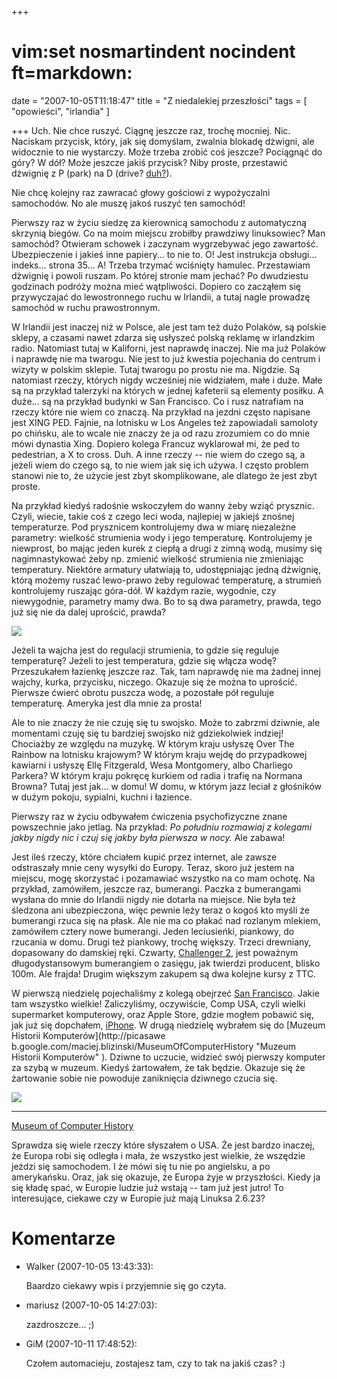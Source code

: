 +++
# vim:set nosmartindent nocindent ft=markdown:
date = "2007-10-05T11:18:47"
title = "Z niedalekiej przeszłości"
tags = [ "opowieści", "irlandia" ]

+++
Uch. Nie chce ruszyć. Ciągnę jeszcze raz, trochę mocniej. Nic. Naciskam
przycisk, który, jak się domyślam, zwalnia blokadę dżwigni, ale widocznie to nie
wystarczy. Może trzeba zrobić coś jeszcze? Pociągnąć do góry? W dół? Może
jeszcze jakiś przycisk? Niby proste, przestawić dżwignię z P (park) na D (drive?
[duh?](http://www.urbandictionary.com/define.php?term=duh "Duh in Urban Dictionary" )).

<!--more-->

Nie chcę kolejny raz zawracać głowy gościowi z wypożyczalni
samochodów. No ale muszę jakoś ruszyć ten samochód!

Pierwszy raz w życiu siedzę za kierownicą samochodu z automatyczną skrzynią
biegów. Co na moim miejscu zrobiłby prawdziwy linuksowiec? Man samochód?
Otwieram schowek i zaczynam wygrzebywać jego zawartość. Ubezpieczenie i jakieś
inne papiery... to nie to. O! Jest instrukcja obsługi... indeks... strona
35... A! Trzeba trzymać wciśnięty hamulec. Przestawiam dżwignię i powoli
ruszam. Po której stronie mam jechać? Po dwudziestu godzinach podróży można
mieć wątpliwości. Dopiero co zacząłem się przywyczajać do lewostronnego ruchu
w Irlandii, a tutaj nagle prowadzę samochód w ruchu prawostronnym.

W Irlandii jest inaczej niż w Polsce, ale jest tam też dużo Polaków, są
polskie sklepy, a czasami nawet zdarza się usłyszeć polską reklamę w
irlandzkim radio. Natomiast tutaj w Kaliforni, jest naprawdę inaczej. Nie ma
już Polaków i naprawdę nie ma twarogu. Nie jest to już kwestia pojechania do
centrum i wizyty w polskim sklepie. Tutaj twarogu po prostu nie ma. Nigdzie.
Są natomiast rzeczy, których nigdy wcześniej nie widziałem, małe i duże. Małe
są na przykład talerzyki na których w jednej kafeterii są elementy posiłku. A
duże... są na przykład budynki w San Francisco. Co i rusz natrafiam na rzeczy
które nie wiem co znaczą. Na przykład na jezdni często napisane jest XING PED.
Fajnie, na lotnisku w Los Angeles też zapowiadali samoloty po chińsku, ale to
wcale nie znaczy że ja od razu zrozumiem co do mnie mówi dynastia Xing.
Dopiero kolega Francuz wyklarował mi, że ped to pedestrian, a X to cross. Duh.
A inne rzeczy -- nie wiem do czego są, a jeżeli wiem do czego są, to nie wiem
jak się ich używa. I często problem stanowi nie to, że użycie jest zbyt
skomplikowane, ale dlatego że jest zbyt proste.

Na przykład kiedyś radośnie wskoczyłem do wanny żeby wziąć prysznic. Czyli,
wiecie, takie coś z czego leci woda, najlepiej w jakiejś znośnej temperaturze.
Pod prysznicem kontrolujemy dwa w miarę niezależne parametry: wielkość
strumienia wody i jego temperaturę. Kontrolujemy je niewprost, bo mając jeden
kurek z ciepłą a drugi z zimną wodą, musimy się nagimnastykować żeby np.
zmienić wielkość strumienia nie zmieniając temperatury. Niektóre armatury
ułatwiają to, udostępniając jedną dżwignię, którą możemy ruszać lewo-prawo
żeby regulować temperaturę, a strumień kontrolujemy ruszając góra-dół. W
każdym razie, wygodnie, czy niewygodnie, parametry mamy dwa. Bo to są dwa
parametry, prawda, tego już się nie da dalej uprościć, prawda?

[![](http://lh6.google.com/maciej.blizinski/RwXwwmj-b_I/AAAAAAAAAUc/lIWbcB4lP8A/s144/IMG_5359.JPG)](http://picasaweb.google.com/maciej.blizinski/VisitingUSA/photo#5117761269352263666)

Jeżeli ta wajcha jest do regulacji strumienia, to gdzie się reguluje
temperaturę? Jeżeli to jest temperatura, gdzie się włącza wodę? Przeszukałem
łazienkę jeszcze raz. Tak, tam naprawdę nie ma żadnej innej wajchy, kurka,
przycisku, niczego. Okazuje się że można to uprościć. Pierwsze ćwierć obrotu
puszcza wodę, a pozostałe pół reguluje temperaturę. Ameryka jest dla mnie za
prosta!

Ale to nie znaczy że nie czuję się tu swojsko. Może to zabrzmi dziwnie, ale
momentami czuję się tu bardziej swojsko niż gdziekolwiek indziej! Chociażby ze
względu na muzykę. W którym kraju usłyszę Over The Rainbow na lotnisku
krajowym? W którym kraju wejdę do przypadkowej kawiarni i usłyszę Ellę
Fitzgerald, Wesa Montgomery, albo Charliego Parkera? W którym kraju pokręcę
kurkiem od radia i trafię na Normana Browna? Tutaj jest jak... w domu! W domu,
w którym jazz leciał z głośników w dużym pokoju, sypialni, kuchni i łazience.

Pierwszy raz w życiu odbywałem ćwiczenia psychofizyczne znane powszechnie jako
jetlag. Na przykład: _Po południu rozmawiaj z kolegami jakby nigdy nic i czuj
się jakby była pierwsza w nocy._ Ale zabawa!

Jest ileś rzeczy, które chciałem kupić przez internet, ale zawsze odstraszały
mnie ceny wysyłki do Europy. Teraz, skoro już jestem na miejscu, mogę skorzystać
i pozamawiać wszystko na co mam ochotę. Na przykład, zamówiłem, jeszcze raz,
bumerangi. Paczka z bumerangami wysłana do mnie do Irlandii nigdy nie dotarła na
miejsce. Nie była też śledzona ani ubezpieczona, więc pewnie leży teraz o kogoś
kto myśli że bumerangi rzuca się na płask. Ale nie ma co płakać nad rozlanym
mlekiem, zamówiłem cztery nowe bumerangi. Jeden leciusieńki, piankowy, do
rzucania w domu. Drugi też piankowy, trochę większy.  Trzeci drewniany,
dopasowany do damskiej ręki. Czwarty, [Challenger
2](http://www.boomerangs.com/challenger2.html "Challenger 2" ), jest poważnym
długodystansowym bumerangiem o zasięgu, jak twierdzi producent, blisko 100m.
Ale frajda! Drugim większym zakupem są dwa kolejne kursy z TTC.

W pierwszą niedzielę pojechaliśmy z kolegą obejrzeć [San
Francisco](http://picasaweb.google.com/maciej.blizinski/VisitingUSA "San
Francisco" ). Jakie tam wszystko wielkie! Zaliczyliśmy, oczywiście, Comp USA,
czyli wielki supermarket komputerowy, oraz Apple Store, gdzie mogłem pobawić
się, jak już się dopchałem, [iPhone](http://www.apple.com/iphone/ "iPhone" ).
W drugą niedzielę wybrałem się do [Muzeum Historii Komputerów](http://picasawe
b.google.com/maciej.blizinski/MuseumOfComputerHistory "Muzeum Historii
Komputerów" ). Dziwne to uczucie, widzieć swój pierwszy komputer za szybą
w muzeum. Kiedyś żartowałem, że tak będzie. Okazuje się że żartowanie sobie nie
powoduje zaniknięcia dziwnego czucia się.

[![](http://lh6.google.com/maciej.blizinski/RwVey2j-bLE/AAAAAAAAAUA/B3vmfz4Rghs/s160-c/MuseumOfComputerHistory.jpg)](http://picasaweb.google.com/maciej.blizinski/MuseumOfComputerHistory)  

---  
[Museum of Computer History](http://picasaweb.google.com/maciej.blizinski/MuseumOfComputerHistory)  
  
Sprawdza się wiele rzeczy które słyszałem o USA. Że jest bardzo inaczej, że
Europa robi się odległa i mała, że wszystko jest wielkie, że wszędzie jeżdzi
się samochodem. I że mówi się tu nie po angielsku, a po amerykańsku. Oraz, jak
się okazuje, że Europa żyje w przyszłości. Kiedy ja się kładę spać, w Europie
ludzie już wstają -- tam już jest jutro! To interesujące, ciekawe czy w
Europie już mają Linuksa 2.6.23?

# Komentarze

* Walker (2007-10-05 13:43:33): <p>Baardzo ciekawy wpis i przyjemnie się go
  czyta.</p>
* mariusz (2007-10-05 14:27:03): <p>zazdroszcze&#8230; ;)</p>
* GiM (2007-10-11 17:48:52): <p>Czołem automacieju, zostajesz tam, czy to tak na
  jakiś czas? :)</p>
